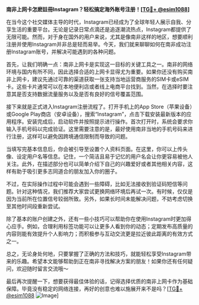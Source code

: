 **南非上网卡怎麽註冊Instagram？轻松搞定海外账号注册！[[TG💪+ @esim1088](https://t.me/s/esim1088)]**

在当今这个社交媒体主导的时代，Instagram已经成为了全球年轻人展示自我、分享生活的重要平台。无论是记录日常点滴还是追逐潮流热点，Instagram都提供了无限可能。然而，对于身在国外的用户来说，尤其是像南非这样的地区，想要顺利注册并使用Instagram并非总是轻而易举。今天，我们就来聊聊如何在南非成功注册Instagram账号，并解决可能遇到的各种问题。

首先，让我们明确一点：南非上网卡是实现这一目标的关键工具之一。南非的网络环境与国内有所不同，因此选择合适的上网卡显得尤为重要。如果你还没有购买南非上网卡，建议先通过可靠的渠道获取一张支持当地运营商服务的SIM卡或eSIM卡。这些卡片通常可以在本地便利店或者线上电商平台找到。当然，在选择时要注意其是否支持数据流量服务以及是否有良好的信号覆盖范围。

接下来就是正式进入Instagram注册流程了。打开手机上的App Store（苹果设备）或Google Play商店（安卓设备），搜索“Instagram”，点击下载安装最新版本的应用程序。安装完成后，启动软件并按照提示进行操作。首次打开时，系统会要求你输入手机号码以完成验证。这里需要注意的是，最好使用南非当地的手机号码来进行注册，这样可以避免因跨境通信限制而导致的问题。

当填写完基本信息后，你会被引导至设置个人资料页面。在这里，你可以上传头像、设定用户名等信息。记住，一个简洁且易于记忆的用户名会让你更容易被他人关注。此外，在描述部分也可以简单介绍下自己的兴趣爱好或者其他相关内容，这样有助于吸引更多志同道合的朋友加入你的圈子。

不过，在实际操作过程中可能会遇到一些障碍，比如无法接收到验证码短信等问题。针对这种情况，我们推荐大家尝试更换网络环境后再试一次。有时候，仅仅是因为当前所在位置信号较弱所致。另外，如果长时间未能解决问题，不妨考虑切换至其他时间段重新尝试。

除了基本的账户创建之外，还有一些小技巧可以帮助你在使用Instagram时更加得心应手。例如，合理利用标签功能可以让更多人看到你的动态；定期发布高质量的内容则能有效提升个人影响力；而积极参与互动交流更是拉近彼此距离的有效方式之一。

总之，无论身处何地，只要掌握了正确的方法和技巧，就能轻松享受Instagram带来的乐趣。希望本文能够帮助到正在南非寻找解决方案的朋友！如果你还有任何疑问，欢迎随时留言交流哦～

最后再次提醒一下，想要获得最佳体验的话，记得选择优质的南非上网卡作为基础保障。毕竟没有稳定的网络连接，再好的创意也难以施展开来不是吗？[[TG💪+ @esim1088](https://t.me/s/esim1088) ![Image](https://i.postimg.cc/4NQfJmqS/Snipaste-2025-05-13-00-14-12.png)]